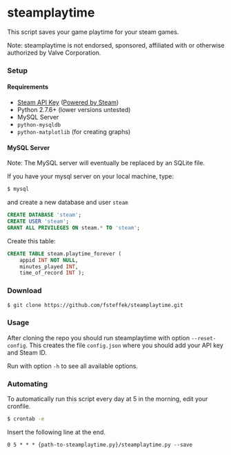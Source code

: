 steamplaytime
=============

This script saves your game playtime for your steam games.

Note: steamplaytime is not endorsed, sponsored, affiliated with or otherwise authorized by Valve Corporation.

### Setup

#### Requirements
* [Steam API Key](http://steamcommunity.com/dev) ([Powered by Steam](http://steampowered.com))
* Python 2.7.6+ (lower versions untested)
* MySQL Server
* `python-mysqldb`
* `python-matplotlib` (for creating graphs)

#### MySQL Server
Note: The MySQL server will eventually be replaced by an SQLite file.

If you have your mysql server on your local machine, type:
```bash
$ mysql
```
and create a new database and user `steam`
```sql
CREATE DATABASE 'steam';
CREATE USER 'steam';
GRANT ALL PRIVILEGES ON steam.* TO 'steam';
```

Create this table:
```sql
CREATE TABLE steam.playtime_forever ( 
    appid INT NOT NULL,
    minutes_played INT,
    time_of_record INT );
```

### Download
```bash
$ git clone https://github.com/fsteffek/steamplaytime.git
```

### Usage

After cloning the repo you should run steamplaytime with option `--reset-config`.
This creates the file `config.json` where you should add your API key and Steam ID.

Run with option `-h` to see all available options.

### Automating
To automatically run this script every day at 5 in the morning, edit your cronfile.
```bash
$ crontab -e
```
Insert the following line at the end.
```
0 5 * * * {path-to-steamplaytime.py}/steamplaytime.py --save
```

